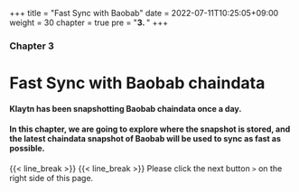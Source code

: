 +++
title = "Fast Sync with Baobab"
date = 2022-07-11T10:25:05+09:00
weight = 30
chapter = true
pre = "<b>3. </b>"
+++

### Chapter 3   

# Fast Sync with Baobab chaindata   

#### Klaytn has been snapshotting Baobab chaindata once a day. 
#### In this chapter, we are going to explore where the snapshot is stored, and the latest chaindata snapshot of Baobab will be used to sync as fast as possible.

{{< line_break >}}
{{< line_break >}}
Please click the next button ```>``` on the right side of this page.
